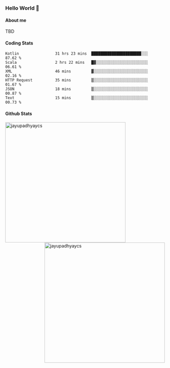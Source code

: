 ### Hello World 👋
#### About me
TBD
#### Coding Stats
<!--START_SECTION:waka-->

```text
Kotlin                31 hrs 23 mins  ██████████████████████░░░   87.62 %
Scala                 2 hrs 22 mins   █▓░░░░░░░░░░░░░░░░░░░░░░░   06.61 %
XML                   46 mins         ▓░░░░░░░░░░░░░░░░░░░░░░░░   02.16 %
HTTP Request          35 mins         ▒░░░░░░░░░░░░░░░░░░░░░░░░   01.67 %
JSON                  18 mins         ▒░░░░░░░░░░░░░░░░░░░░░░░░   00.87 %
Text                  15 mins         ▒░░░░░░░░░░░░░░░░░░░░░░░░   00.73 %
```

<!--END_SECTION:waka-->
#### Github Stats

<p  ><img align="left" src="https://github-readme-stats.vercel.app/api/top-langs?username=jayupadhyaycs&theme=tokyonight&show_icons=true&locale=en&layout=compact" alt="jayupadhyaycs" width="380px"  /> 
<img align="right" src="https://github-readme-streak-stats.herokuapp.com/?user=jayupadhyaycs&theme=tokyonight&" alt="jayupadhyaycs" width="380px"/>
</p>




<!--
**JayUpadhyayCS/JayUpadhyayCS** is a ✨ _special_ ✨ repository because its `README.md` (this file) appears on your GitHub profile.

Here are some ideas to get you started:

- 🔭 I’m currently working on ...
- 🌱 I’m currently learning ...
- 👯 I’m looking to collaborate on ...
- 🤔 I’m looking for help with ...
- 💬 Ask me about ...
- 📫 How to reach me: ...
- 😄 Pronouns: ...
- ⚡ Fun fact: ...
-->
